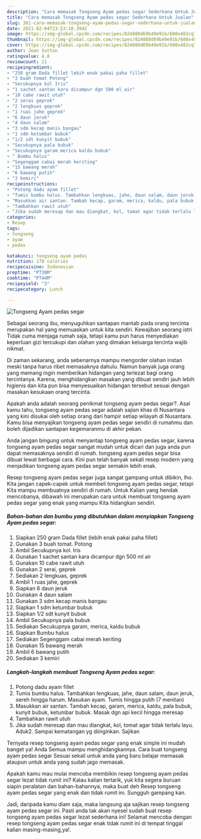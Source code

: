 ```yaml
---
description: "Cara memasak Tongseng Ayam pedas segar Sederhana Untuk Jualan"
title: "Cara memasak Tongseng Ayam pedas segar Sederhana Untuk Jualan"
slug: 361-cara-memasak-tongseng-ayam-pedas-segar-sederhana-untuk-jualan
date: 2021-02-04T23:53:18.394Z
image: https://img-global.cpcdn.com/recipes/824888d69b49e91b/680x482cq70/tongseng-ayam-pedas-segar-foto-resep-utama.jpg
thumbnail: https://img-global.cpcdn.com/recipes/824888d69b49e91b/680x482cq70/tongseng-ayam-pedas-segar-foto-resep-utama.jpg
cover: https://img-global.cpcdn.com/recipes/824888d69b49e91b/680x482cq70/tongseng-ayam-pedas-segar-foto-resep-utama.jpg
author: Jean Sutton
ratingvalue: 4.8
reviewcount: 11
recipeingredient:
- "250 gram Dada fillet lebih enak pakai paha fillet"
- "3 buah tomat Potong"
- "Secukupnya kol Iris"
- "1 sachet santan kara dicampur dgn 500 ml air"
- "10 cabe rawit utuh"
- "2 serai geprek"
- "2 lengkuas geprek"
- "1 ruas jahe geprek"
- "6 daun jeruk"
- "4 daun salam"
- "3 sdm kecap manis bangau"
- "1 sdm ketumbar bubuk"
- "1/2 sdt kunyit bubuk"
- "Secukupnya pala bubuk"
- "Secukupnya garam merica kaldu bubuk"
- " Bumbu halus"
- "Segenggam cabai merah keriting"
- "15 bawang merah"
- "6 bawang putih"
- "3 kemiri"
recipeinstructions:
- "Potong dadu ayam fillet"
- "Tumis bumbu halus. Tambahkan lengkuas, jahe, daun salam, daun jeruk, sereh hingga harum. Masukan ayam. Tumis hingga putih (7 menitan)"
- "Masukkan air santan. Tambah kecap, garam, merica, kaldu, pala bubuk, kunyit bubuk, ketumbar bubuk. Masak dgn api kecil hingga meresap"
- "Tambahkan rawit utuh"
- "Jika sudah meresap dan mau diangkat, kol, tomat agar tidak terlalu layu. Aduk2. Sampai kematangan yg diinginkan. Sajikan"
categories:
- Resep
tags:
- tongseng
- ayam
- pedas

katakunci: tongseng ayam pedas 
nutrition: 178 calories
recipecuisine: Indonesian
preptime: "PT30M"
cooktime: "PT44M"
recipeyield: "3"
recipecategory: Lunch

---
```



![Tongseng Ayam pedas segar](https://img-global.cpcdn.com/recipes/824888d69b49e91b/680x482cq70/tongseng-ayam-pedas-segar-foto-resep-utama.jpg)

Sebagai seorang ibu, menyuguhkan santapan mantab pada orang tercinta merupakan hal yang memuaskan untuk kita sendiri. Kewajiban seorang istri Tidak cuma menjaga rumah saja, tetapi kamu pun harus menyediakan keperluan gizi tercukupi dan olahan yang dimakan keluarga tercinta wajib nikmat.

Di zaman  sekarang, anda sebenarnya mampu mengorder olahan instan meski tanpa harus ribet memasaknya dahulu. Namun banyak juga orang yang memang ingin memberikan hidangan yang terlezat bagi orang tercintanya. Karena, menghidangkan masakan yang dibuat sendiri jauh lebih higienis dan kita pun bisa menyesuaikan hidangan tersebut sesuai dengan masakan kesukaan orang tercinta. 



Apakah anda adalah seorang penikmat tongseng ayam pedas segar?. Asal kamu tahu, tongseng ayam pedas segar adalah sajian khas di Nusantara yang kini disukai oleh setiap orang dari hampir setiap wilayah di Nusantara. Kamu bisa menyajikan tongseng ayam pedas segar sendiri di rumahmu dan boleh dijadikan santapan kegemaranmu di akhir pekan.

Anda jangan bingung untuk menyantap tongseng ayam pedas segar, karena tongseng ayam pedas segar sangat mudah untuk dicari dan juga anda pun dapat memasaknya sendiri di rumah. tongseng ayam pedas segar bisa dibuat lewat berbagai cara. Kini pun telah banyak sekali resep modern yang menjadikan tongseng ayam pedas segar semakin lebih enak.

Resep tongseng ayam pedas segar juga sangat gampang untuk dibikin, lho. Kita jangan capek-capek untuk membeli tongseng ayam pedas segar, tetapi Kita mampu membuatnya sendiri di rumah. Untuk Kalian yang hendak mencobanya, dibawah ini merupakan cara untuk membuat tongseng ayam pedas segar yang enak yang mampu Kita hidangkan sendiri.

<!--inarticleads1-->

##### Bahan-bahan dan bumbu yang dibutuhkan dalam menyiapkan Tongseng Ayam pedas segar:

1. Siapkan 250 gram Dada fillet (lebih enak pakai paha fillet)
1. Gunakan 3 buah tomat. Potong
1. Ambil Secukupnya kol. Iris
1. Gunakan 1 sachet santan kara dicampur dgn 500 ml air
1. Gunakan 10 cabe rawit utuh
1. Gunakan 2 serai, geprek
1. Sediakan 2 lengkuas, geprek
1. Ambil 1 ruas jahe, geprek
1. Siapkan 6 daun jeruk
1. Gunakan 4 daun salam
1. Gunakan 3 sdm kecap manis bangau
1. Siapkan 1 sdm ketumbar bubuk
1. Siapkan 1/2 sdt kunyit bubuk
1. Ambil Secukupnya pala bubuk
1. Sediakan Secukupnya garam, merica, kaldu bubuk
1. Siapkan  Bumbu halus
1. Sediakan Segenggam cabai merah keriting
1. Gunakan 15 bawang merah
1. Ambil 6 bawang putih
1. Sediakan 3 kemiri




<!--inarticleads2-->

##### Langkah-langkah membuat Tongseng Ayam pedas segar:

1. Potong dadu ayam fillet
1. Tumis bumbu halus. Tambahkan lengkuas, jahe, daun salam, daun jeruk, sereh hingga harum. Masukan ayam. Tumis hingga putih (7 menitan)
1. Masukkan air santan. Tambah kecap, garam, merica, kaldu, pala bubuk, kunyit bubuk, ketumbar bubuk. Masak dgn api kecil hingga meresap
1. Tambahkan rawit utuh
1. Jika sudah meresap dan mau diangkat, kol, tomat agar tidak terlalu layu. Aduk2. Sampai kematangan yg diinginkan. Sajikan




Ternyata resep tongseng ayam pedas segar yang enak simple ini mudah banget ya! Anda Semua mampu menghidangkannya. Cara buat tongseng ayam pedas segar Sesuai sekali untuk anda yang baru belajar memasak ataupun untuk anda yang sudah jago memasak.

Apakah kamu mau mulai mencoba membikin resep tongseng ayam pedas segar lezat tidak rumit ini? Kalau kalian tertarik, yuk kita segera buruan siapin peralatan dan bahan-bahannya, maka buat deh Resep tongseng ayam pedas segar yang enak dan tidak rumit ini. Sungguh gampang kan. 

Jadi, daripada kamu diam saja, maka langsung aja sajikan resep tongseng ayam pedas segar ini. Pasti anda tak akan nyesel sudah buat resep tongseng ayam pedas segar lezat sederhana ini! Selamat mencoba dengan resep tongseng ayam pedas segar enak tidak rumit ini di tempat tinggal kalian masing-masing,ya!.

